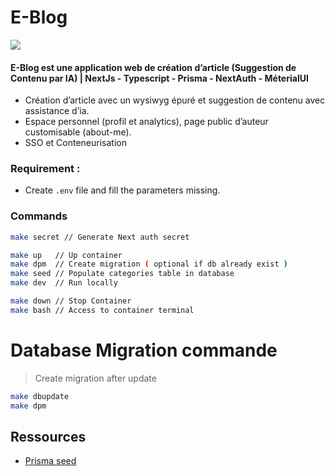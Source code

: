 # E-Blog
![](https://live.staticflickr.com/65535/54425742701_8399ce2754_b.jpg)
#### E-Blog est une application web de création d’article (Suggestion de Contenu par IA) | NextJs - Typescript - Prisma - NextAuth - MéterialUI
- Création d’article avec un wysiwyg épuré et suggestion de contenu avec assistance d’ia.
- Espace personnel (profil et analytics), page public d’auteur customisable (about-me).
- SSO et Conteneurisation

### Requirement :
- Create `.env` file and fill the parameters missing.

### Commands

```bash
make secret // Generate Next auth secret
```

```bash
make up   // Up container
make dpm  // Create migration ( optional if db already exist )
make seed // Populate categories table in database
make dev  // Run locally
```

```bash
make down // Stop Container
make bash // Access to container terminal
```

# Database Migration commande
>Create migration after update
```bash
make dbupdate
make dpm
```

## Ressources
- [Prisma seed](https://www.prisma.io/docs/orm/prisma-migrate/workflows/seeding#seeding-your-database-with-typescript-or-javascript)